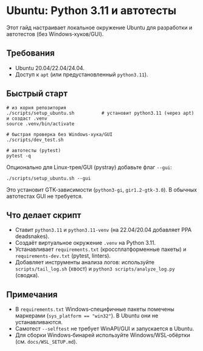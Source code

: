 # Ubuntu: Python 3.11 и автотесты

Этот гайд настраивает локальное окружение Ubuntu для разработки и автотестов (без Windows‑хуков/GUI).

## Требования
- Ubuntu 20.04/22.04/24.04.
- Доступ к `apt` (или предустановленный `python3.11`).

## Быстрый старт

```
# из корня репозитория
./scripts/setup_ubuntu.sh          # установит python3.11 (через apt) и создаст .venv
source .venv/bin/activate

# быстрая проверка без Windows‑хука/GUI
./scripts/dev_test.sh

# автотесты (pytest)
pytest -q
```

Опционально для Linux‑трея/GUI (pystray) добавьте флаг `--gui`:

```
./scripts/setup_ubuntu.sh --gui
```

Это установит GTK‑зависимости (`python3-gi`, `gir1.2-gtk-3.0`). В обычных автотестах GUI не требуется.

## Что делает скрипт
- Ставит `python3.11` и `python3.11-venv` (на 22.04/20.04 добавляет PPA deadsnakes).
- Создаёт виртуальное окружение `.venv` на Python 3.11.
- Устанавливает `requirements.txt` (кроссплатформенные пакеты) и `requirements-dev.txt` (pytest, linters).
 - Добавляет инструменты анализа логов: используйте `scripts/tail_log.sh` (хвост) и `python3 scripts/analyze_log.py` (сводка).

## Примечания
- В `requirements.txt` Windows‑специфичные пакеты помечены маркерами (`sys_platform == "win32"`). В Ubuntu они не устанавливаются.
- Самотест `--selftest` не требует WinAPI/GUI и запускается в Ubuntu.
- Для сборки Windows‑бинарей используйте Windows/WSL‑обёртки (см. `docs/WSL_SETUP.md`).
